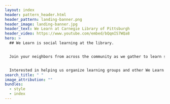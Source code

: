 ```yaml
---
layout: index
header: pattern_header.html
header_pattern: landing-banner.png
header_image: landing-banner.jpg
header_text: We Learn at Carnegie Library of Pittsburgh
header_video: https://www.youtube.com/embed/bQqmIS7WQa8
hero: >
  ## We Learn is social learning at the library.


  Join your neighbors from across the community as we gather to learn something together. We Learn programs meet at a variety of library locations throughout Pittsburgh, and are free to join.


  Interested in helping us organize learning groups and other We Learn Programs? Check out our facilitation resources to learn more.
search_title: " "
image_attribution: ""
bundles:
  - style
  - index
---
```

